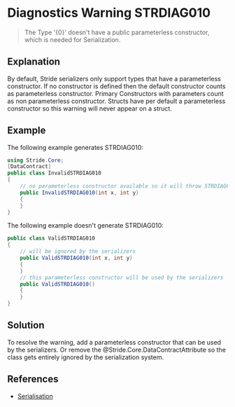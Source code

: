 # Diagnostics Warning STRDIAG010

> The Type '{0}' doesn't have a public parameterless constructor, which is needed for Serialization.

## Explanation

By default, Stride serializers only support types that have a parameterless constructor. If no constructor is defined then the default constructor counts as parameterless constructor. Primary Constructors with parameters count as non parameterless constructor. Structs have per default a parameterless constructor so this warning will never appear on a struct.

## Example

The following example generates STRDIAG010:

```csharp
using Stride.Core;
[DataContract]
public class InvalidSTRDIAG010
{
    // no parameterless constructor available so it will throw STRDIAG010
    public InvalidSTRDIAG010(int x, int y)
    {
    }
}
```

The following example doesn't generate STRDIAG010:

```csharp
public class ValidSTRDIAG010
{
    // will be ignored by the serializers
    public ValidSTRDIAG010(int x, int y)
    {
    }
    // this parameterless constructor will be used by the serializers
    public ValidSTRDIAG010()
    {
    }
}
```

## Solution

To resolve the warning, add a parameterless constructor that can be used by the serializers. Or remove the @Stride.Core.DataContractAttribute so the class gets entirely ignored by the serialization system.

## References

- [Serialisation](../manual/scripts/serialization.md)
